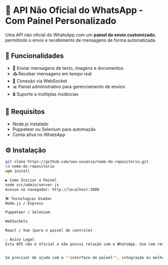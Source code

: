 # 📲 API Não Oficial do WhatsApp - Com Painel Personalizado

Uma API não oficial do WhatsApp com um **painel de envio customizado**, permitindo o envio e recebimento de mensagens de forma automatizada.

## 🚀 Funcionalidades

- 📩 Enviar mensagens de texto, imagens e documentos
- 📥 Receber mensagens em tempo real
- 🔗 Conexão via WebSocket
- 📊 Painel administrativo para gerenciamento de envios
- 🔒 Suporte a múltiplas instâncias

## 📌 Requisitos

- Node.js instalado
- Puppeteer ou Selenium para automação
- Conta ativa no WhatsApp

## ⚙️ Instalação

```bash
git clone https://github.com/seu-usuario/nome-do-repositorio.git
cd nome-do-repositorio
npm install

▶️ Como Iniciar o Painel
node src/admin/server.js
Acesse no navegador: http://localhost:3000

🛠 Tecnologias Usadas
Node.js / Express

Puppeteer / Selenium

WebSockets

React / Vue (para o painel de controle)

⚠️ Aviso Legal
Esta API não é oficial e não possui relação com o WhatsApp. Use com responsabilidade.


Se precisar de ajuda com a **interface do painel**, integração ou melhorias, só avisar! 🚀

